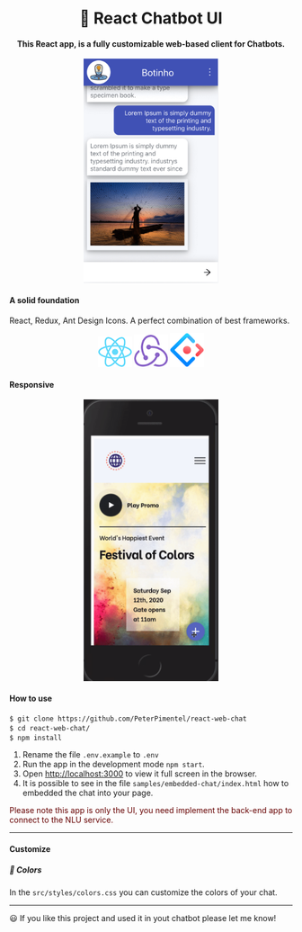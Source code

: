 <h1 align="center" style="border-bottom: none;">💬 React  Chatbot UI</h1>
<h4 align="center">This React app, is a fully customizable web-based client for Chatbots.</h4>
<p align="center">
    <img src="./docs/images/app_sample_0.png" alt="React chat logo" width="240"/>
</p>

#### A solid foundation

React, Redux, Ant Design Icons. A perfect combination of best frameworks.

<p align="center">
    <img src="./docs/images/icon-react.png" alt="React chat logo" width="60px"/>
    <img src="./docs/images/icon-redux.png" alt="React chat logo" width="60px"/>
    <img src="./docs/images/icon-antdesign.png" alt="React chat logo" width="60px"/>
</p>

#### Responsive

<p align="center">
    <img src="./docs/images/responsive-view.gif" alt="Responsive view gif" width="240"/>
</p>

#### How to use

```bash
$ git clone https://github.com/PeterPimentel/react-web-chat
$ cd react-web-chat/
$ npm install
```

1. Rename the file `.env.example` to `.env`
1. Run the app in the development mode `npm start`.
1. Open [http://localhost:3000](http://localhost:3000) to view it full screen in the browser.
1. It is possible to see in the file `samples/embedded-chat/index.html` how to embedded the chat into your page.

<span  style="color:#660000">Please note this app is only the UI, you need implement the back-end app to connect to the NLU service.<span>

---

#### Customize

##### 🌈 Colors

In the `src/styles/colors.css` you can customize the colors of your chat.

---

😃 If you like this project and used it in yout chatbot please let me know!
